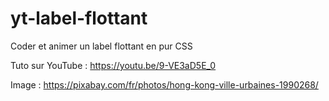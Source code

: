 # yt-label-flottant
Coder et animer un label flottant en pur CSS

Tuto sur YouTube : https://youtu.be/9-VE3aD5E_0

Image : https://pixabay.com/fr/photos/hong-kong-ville-urbaines-1990268/
